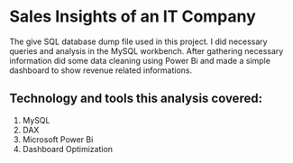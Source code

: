 # Sales Insights of an IT Company
The give SQL database dump file used in this project. I did necessary queries and analysis in the MySQL workbench. After gathering necessary information 
did some data cleaning using Power Bi and made a simple dashboard to show revenue related informations.

## Technology and tools this analysis covered:

1. MySQL
2. DAX
3. Microsoft Power Bi
4. Dashboard Optimization
